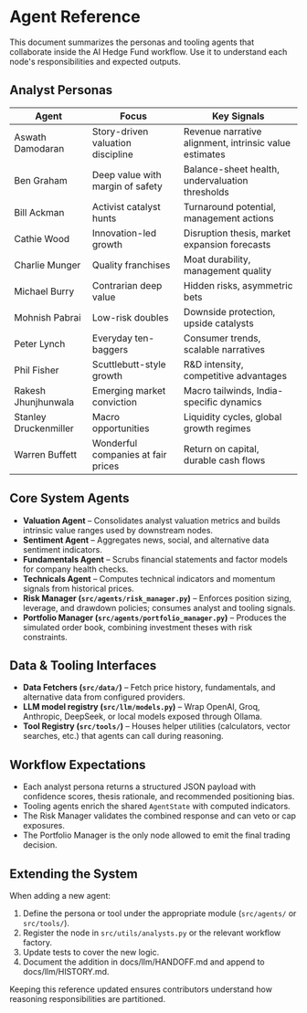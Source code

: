 ﻿# Agent Reference

This document summarizes the personas and tooling agents that collaborate inside the AI Hedge Fund workflow. Use it to understand each node's responsibilities and expected outputs.

## Analyst Personas

| Agent | Focus | Key Signals |
|-------|-------|-------------|
| Aswath Damodaran | Story-driven valuation discipline | Revenue narrative alignment, intrinsic value estimates |
| Ben Graham | Deep value with margin of safety | Balance-sheet health, undervaluation thresholds |
| Bill Ackman | Activist catalyst hunts | Turnaround potential, management actions |
| Cathie Wood | Innovation-led growth | Disruption thesis, market expansion forecasts |
| Charlie Munger | Quality franchises | Moat durability, management quality |
| Michael Burry | Contrarian deep value | Hidden risks, asymmetric bets |
| Mohnish Pabrai | Low-risk doubles | Downside protection, upside catalysts |
| Peter Lynch | Everyday ten-baggers | Consumer trends, scalable narratives |
| Phil Fisher | Scuttlebutt-style growth | R&D intensity, competitive advantages |
| Rakesh Jhunjhunwala | Emerging market conviction | Macro tailwinds, India-specific dynamics |
| Stanley Druckenmiller | Macro opportunities | Liquidity cycles, global growth regimes |
| Warren Buffett | Wonderful companies at fair prices | Return on capital, durable cash flows |

## Core System Agents

- **Valuation Agent** – Consolidates analyst valuation metrics and builds intrinsic value ranges used by downstream nodes.
- **Sentiment Agent** – Aggregates news, social, and alternative data sentiment indicators.
- **Fundamentals Agent** – Scrubs financial statements and factor models for company health checks.
- **Technicals Agent** – Computes technical indicators and momentum signals from historical prices.
- **Risk Manager (`src/agents/risk_manager.py`)** – Enforces position sizing, leverage, and drawdown policies; consumes analyst and tooling signals.
- **Portfolio Manager (`src/agents/portfolio_manager.py`)** – Produces the simulated order book, combining investment theses with risk constraints.

## Data & Tooling Interfaces

- **Data Fetchers (`src/data/`)** – Fetch price history, fundamentals, and alternative data from configured providers.
- **LLM model registry (`src/llm/models.py`)** – Wrap OpenAI, Groq, Anthropic, DeepSeek, or local models exposed through Ollama.
- **Tool Registry (`src/tools/`)** – Houses helper utilities (calculators, vector searches, etc.) that agents can call during reasoning.

## Workflow Expectations

- Each analyst persona returns a structured JSON payload with confidence scores, thesis rationale, and recommended positioning bias.
- Tooling agents enrich the shared `AgentState` with computed indicators.
- The Risk Manager validates the combined response and can veto or cap exposures.
- The Portfolio Manager is the only node allowed to emit the final trading decision.

## Extending the System

When adding a new agent:

1. Define the persona or tool under the appropriate module (`src/agents/` or `src/tools/`).
2. Register the node in `src/utils/analysts.py` or the relevant workflow factory.
3. Update tests to cover the new logic.
4. Document the addition in docs/llm/HANDOFF.md and append to docs/llm/HISTORY.md.

Keeping this reference updated ensures contributors understand how reasoning responsibilities are partitioned.




